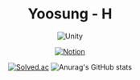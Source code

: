  <div align="center"> 
 
 # Yoosung - H

  
 ![Unity](https://img.shields.io/badge/unity-%23000000.svg?style=for-the-badge&logo=unity&logoColor=white)
 
 [![Notion](https://img.shields.io/badge/Notion-%23000000.svg?style=for-the-badge&logo=notion&logoColor=white)](https://hyss.notion.site/ad5e63e6f19b42979cfd720c304acbee?v=3d131c1826c741ed8930b6329cd3880a)
 


  [![Solved.ac](http://mazassumnida.wtf/api/generate_badge?boj=hys8623)](https://solved.ac/hys8623)
![Anurag's GitHub stats](https://github-readme-stats.vercel.app/api?username=Hongyoosung&show_icons=true&theme=dark)


</div>

